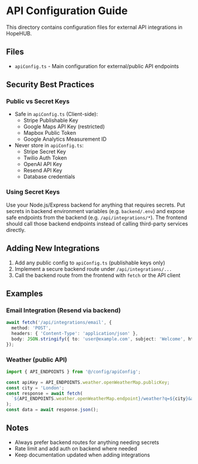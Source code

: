 # API Configuration Guide

This directory contains configuration files for external API integrations in HopeHUB.

## Files

- `apiConfig.ts` - Main configuration for external/public API endpoints

## Security Best Practices

### Public vs Secret Keys

- Safe in `apiConfig.ts` (Client-side):
  - Stripe Publishable Key
  - Google Maps API Key (restricted)
  - Mapbox Public Token
  - Google Analytics Measurement ID
- Never store in `apiConfig.ts`:
  - Stripe Secret Key
  - Twilio Auth Token
  - OpenAI API Key
  - Resend API Key
  - Database credentials

### Using Secret Keys

Use your Node.js/Express backend for anything that requires secrets. Put secrets in backend environment variables (e.g. `backend/.env`) and expose safe endpoints from the backend (e.g. `/api/integrations/*`). The frontend should call those backend endpoints instead of calling third-party services directly.

## Adding New Integrations

1. Add any public config to `apiConfig.ts` (publishable keys only)
2. Implement a secure backend route under `/api/integrations/...`
3. Call the backend route from the frontend with `fetch` or the API client

## Examples

### Email Integration (Resend via backend)

```ts
await fetch('/api/integrations/email', {
  method: 'POST',
  headers: { 'Content-Type': 'application/json' },
  body: JSON.stringify({ to: 'user@example.com', subject: 'Welcome', html: '<h1>Hello</h1>' }),
});
```

### Weather (public API)

```ts
import { API_ENDPOINTS } from '@/config/apiConfig';

const apiKey = API_ENDPOINTS.weather.openWeatherMap.publicKey;
const city = 'London';
const response = await fetch(
  `${API_ENDPOINTS.weather.openWeatherMap.endpoint}/weather?q=${city}&appid=${apiKey}&units=metric`
);
const data = await response.json();
```

## Notes

- Always prefer backend routes for anything needing secrets
- Rate limit and add auth on backend where needed
- Keep documentation updated when adding integrations
